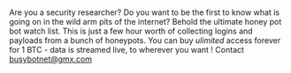# 

Are you a security researcher? Do you want to be the first to know what is going on in the wild arm pits of the internet? Behold the ultimate honey pot bot watch list. This is just a few hour worth of collecting logins and payloads from a bunch of honeypots. You can buy *ulimited* access forever for 1 BTC - data is streamed live, to wherever you want !  Contact busybotnet@gmx.com
